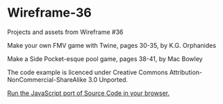 # Wireframe-36
Projects and assets from Wireframe #36

Make your own FMV game with Twine, pages 30-35, by K.G. Orphanides

Make a Side Pocket-esque pool game, pages 38-41, by Mac Bowley

The code example is licenced under Creative Commons Attribution-NonCommercial-ShareAlike 3.0 Unported.

[Run the JavaScript port of Source Code in your browser.](https://thisarray.github.io/Wireframe-36/source-code-pool/pool_game.html)
